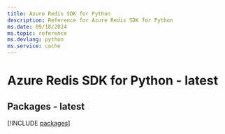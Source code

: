 ```yaml
---
title: Azure Redis SDK for Python
description: Reference for Azure Redis SDK for Python
ms.date: 09/18/2024
ms.topic: reference
ms.devlang: python
ms.service: cache
---
```

# Azure Redis SDK for Python - latest
## Packages - latest
[!INCLUDE [packages](redis-index.md)]